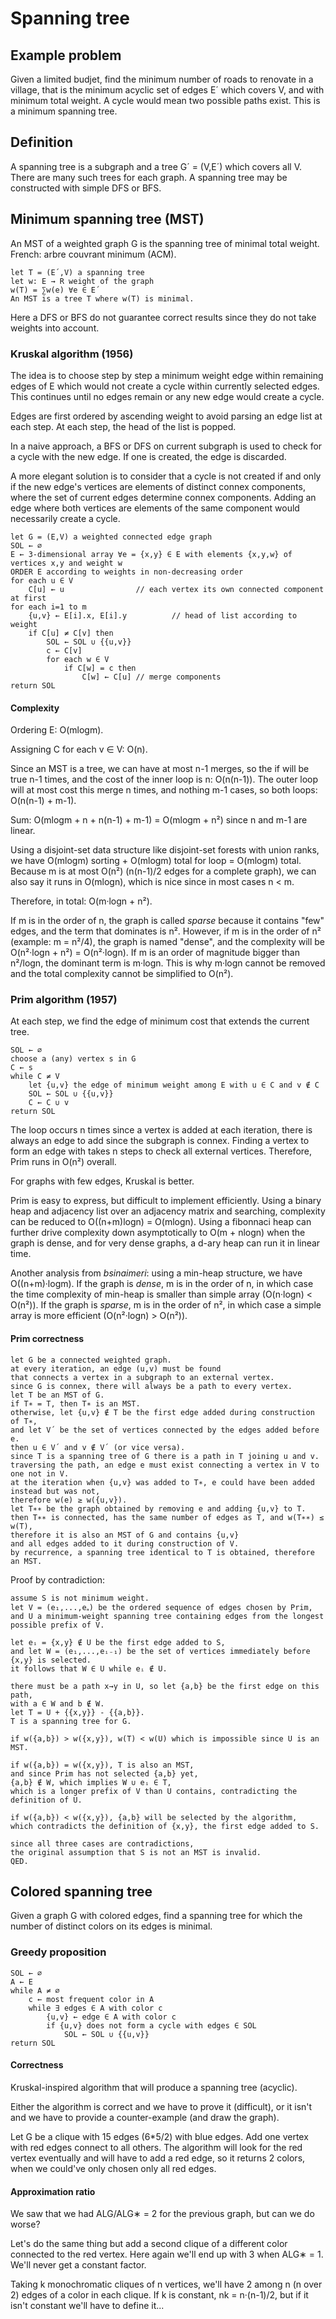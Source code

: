 # Spanning tree

## Example problem

Given a limited budjet, find the minimum number of roads to renovate in a village,
that is the minimum acyclic set of edges E´ which covers V,
and with minimum total weight.
A cycle would mean two possible paths exist.
This is a minimum spanning tree.


## Definition

A spanning tree is a subgraph and a tree G´ = (V,E´)
which covers all V.
There are many such trees for each graph.
A spanning tree may be constructed with simple DFS or BFS.


## Minimum spanning tree (MST)

An MST of a weighted graph G is the spanning tree of minimal total weight.
French: arbre couvrant minimum (ACM).

	let T = (E´,V) a spanning tree
	let w: E → R weight of the graph
	w(T) = ∑w(e) ∀e ∈ E´
	An MST is a tree T where w(T) is minimal.

Here a DFS or BFS do not guarantee correct results
since they do not take weights into account.


### Kruskal algorithm (1956)

The idea is to choose step by step a minimum weight edge
within remaining edges of E
which would not create a cycle within currently selected edges.
This continues until no edges remain or any new edge would create a cycle.

Edges are first ordered by ascending weight
to avoid parsing an edge list at each step.
At each step, the head of the list is popped.

In a naive approach, a BFS or DFS on current subgraph
is used to check for a cycle with the new edge.
If one is created, the edge is discarded.

A more elegant solution is to consider that a cycle is not created
if and only if the new edge's vertices are elements of distinct connex components,
where the set of current edges determine connex components.
Adding an edge where both vertices are elements of the same component
would necessarily create a cycle.

	let G = (E,V) a weighted connected edge graph
	SOL ← ∅
	E ← 3-dimensional array ∀e = {x,y} ∈ E with elements {x,y,w} of vertices x,y and weight w
	ORDER E according to weights in non-decreasing order
	for each u ∈ V
		C[u] ← u				// each vertex its own connected component at first
	for each i=1 to m
		{u,v} ← E[i].x, E[i].y			// head of list according to weight
		if C[u] ≠ C[v] then
			SOL ← SOL ∪ {{u,v}}
			c ← C[v]
			for each w ∈ V
				if C[w] = c then
					C[w] ← C[u]	// merge components
	return SOL


#### Complexity

Ordering E: O(mlogm).

Assigning C for each v ∈ V: O(n).

Since an MST is a tree, we can have at most n-1 merges,
so the if will be true n-1 times,
and the cost of the inner loop is n: O(n(n-1)).
The outer loop will at most cost this merge n times,
and nothing m-1 cases,
so both loops: O(n(n-1) + m-1).

Sum: O(mlogm + n + n(n-1) + m-1) = O(mlogm + n²) since n and m-1 are linear.

Using a disjoint-set data structure like disjoint-set forests with union ranks,
we have O(mlogm) sorting + O(mlogm) total for loop = O(mlogm) total.
Because m is at most O(n²) (n(n-1)/2 edges for a complete graph),
we can also say it runs in O(mlogn), which is nice since in most cases n < m.

Therefore, in total: O(m·logn + n²).

If m is in the order of n,
the graph is called _sparse_ because it contains "few" edges,
and the term that dominates is n².
However, if m is in the order of n² (example: m = n²/4),
the graph is named "dense",
and the complexity will be O(n²·logn + n²) = O(n²·logn).
If m is an order of magnitude bigger than n²/logn,
the dominant term is m·logn.
This is why m·logn cannot be removed
and the total complexity cannot be simplified to O(n²).


### Prim algorithm (1957)

At each step, we find the edge of minimum cost that extends the current tree.

	SOL ← ∅
	choose a (any) vertex s in G
	C ← s
	while C ≠ V
		let {u,v} the edge of minimum weight among E with u ∈ C and v ∉ C
		SOL ← SOL ∪ {{u,v}}
		C ← C ∪ v
	return SOL

The loop occurs n times since a vertex is added at each iteration,
there is always an edge to add since the subgraph is connex.
Finding a vertex to form an edge with takes n steps to check all external vertices.
Therefore, Prim runs in O(n²) overall.

For graphs with few edges, Kruskal is better.

Prim is easy to express, but difficult to implement efficiently.
Using a binary heap and adjacency list over an adjacency matrix and searching,
complexity can be reduced to O((n+m)logn) = O(mlogn).
Using a fibonnaci heap can further drive complexity down asymptotically to O(m + nlogn)
when the graph is dense, and for very dense graphs,
a d-ary heap can run it in linear time.

Another analysis from _bsinaimeri_: using a min-heap structure,
we have O((n+m)·logm).
If the graph is _dense_,
m is in the order of n,
in which case the time complexity of min-heap is smaller than simple array
(O(n·logn) < O(n²)).
If the graph is _sparse_,
m is in the order of n²,
in which case a simple array is more efficient
(O(n²·logn) > O(n²)).


#### Prim correctness

	let G be a connected weighted graph.
	at every iteration, an edge (u,v) must be found
	that connects a vertex in a subgraph to an external vertex.
	since G is connex, there will always be a path to every vertex.
	let T be an MST of G.
	if T∗ = T, then T∗ is an MST.
	otherwise, let {u,v} ∉ T be the first edge added during construction of T∗,
	and let V´ be the set of vertices connected by the edges added before e.
	then u ∈ V´ and v ∉ V´ (or vice versa).
	since T is a spanning tree of G there is a path in T joining u and v.
	traversing the path, an edge e must exist connecting a vertex in V to one not in V.
	at the iteration when {u,v} was added to T∗, e could have been added instead but was not,
	therefore w(e) ≥ w({u,v}).
	let T∗∗ be the graph obtained by removing e and adding {u,v} to T.
	then T∗∗ is connected, has the same number of edges as T, and w(T∗∗) ≤ w(T),
	therefore it is also an MST of G and contains {u,v}
	and all edges added to it during construction of V.
	by recurrence, a spanning tree identical to T is obtained, therefore an MST.

Proof by contradiction:

	assume S is not minimum weight.
	let V = (e₁,...,e₏) be the ordered sequence of edges chosen by Prim,
	and U a minimum-weight spanning tree containing edges from the longest possible prefix of V.

	let eᵢ = {x,y} ∉ U be the first edge added to S,
	and let W = (e₁,...,eᵢ₋₁) be the set of vertices immediately before {x,y} is selected.
	it follows that W ∈ U while eᵢ ∉ U.

	there must be a path x→y in U, so let {a,b} be the first edge on this path,
	with a ∈ W and b ∉ W.
	let T = U + {{x,y}} - {{a,b}}.
	T is a spanning tree for G.

	if w({a,b}) > w({x,y}), w(T) < w(U) which is impossible since U is an MST.

	if w({a,b}) = w({x,y}), T is also an MST,
	and since Prim has not selected {a,b} yet,
	{a,b} ∉ W, which implies W ∪ eᵢ ∈ T,
	which is a longer prefix of V than U contains, contradicting the definition of U.

	if w({a,b}) < w({x,y}), {a,b} will be selected by the algorithm,
	which contradicts the definition of {x,y}, the first edge added to S.

	since all three cases are contradictions,
	the original assumption that S is not an MST is invalid.
	QED.


## Colored spanning tree

Given a graph G with colored edges,
find a spanning tree for which
the number of distinct colors on its edges is minimal.


### Greedy proposition

	SOL ← ∅
	A ← E
	while A ≠ ∅
		c ← most frequent color in A
		while ∃ edges ∈ A with color c
			{u,v} ← edge ∈ A with color c
			if {u,v} does not form a cycle with edges ∈ SOL
				SOL ← SOL ∪ {{u,v}}
	return SOL


#### Correctness

Kruskal-inspired algorithm that will produce
a spanning tree (acyclic).

Either the algorithm is correct and we have to prove it (difficult),
or it isn't and we have to provide a counter-example
(and draw the graph).

Let G be a clique with 15 edges (6*5/2) with blue edges.
Add one vertex with red edges connect to all others.
The algorithm will look for the red vertex eventually
and will have to add a red edge,
so it returns 2 colors,
when we could've only chosen only all red edges.


#### Approximation ratio

We saw that we had ALG/ALG∗ = 2 for the previous graph,
but can we do worse?

Let's do the same thing but add a second clique of a different color
connected to the red vertex.
Here again we'll end up with 3 when ALG∗ = 1.
We'll never get a constant factor.

Taking k monochromatic cliques of n vertices,
we'll have 2 among n (n over 2) edges of a color in each clique.
If k is constant, nk = n·(n-1)/2,
but if it isn't constant we'll have to define it...
